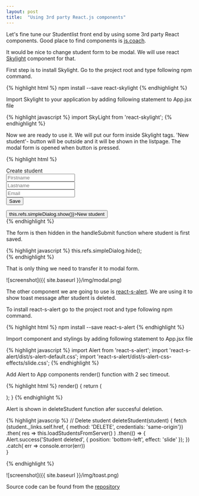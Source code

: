 ```yaml
---
layout: post
title:  "Using 3rd party React.js components"
---
```

Let's fine tune our Studentlist front end by using some 3rd party React components. Good place to find components is [js.coach](https://js.coach).

It would be nice to change student form to be modal. We will use react [Skylight](http://marcio.github.io/react-skylight/) component for that.

First step is to install Skylight. Go to the project root and type following npm command.

{% highlight html %}
npm install --save react-skylight
{% endhighlight %}

Import Skylight to your application by adding following statement to App.jsx file

{% highlight javascript %}
import SkyLight from 'react-skylight';
{% endhighlight %}

Now we are ready to use it. We will put our form inside Skylight tags. 'New student'- button will be outside and it will be shown in the listpage. The modal form is opened when button is pressed. 

{% highlight html %}
  <div>
    <SkyLight hideOnOverlayClicked ref="simpleDialog">
        <div className="panel panel-default">
        <div className="panel-heading">Create student</div>
        <div className="panel-body">
        <form className="form">
        <div className="col-md-4">
          <input type="text" placeholder="Firstname" className="form-control"  
       name="firstname" onChange={this.handleChange}/>    
        </div>
        <div className="col-md-4">       
          <input type="text" placeholder="Lastname" className="form-control" 
       name="lastname" onChange={this.handleChange}/>
        </div>
        <div className="col-md-4">
          <input type="text" placeholder="Email" className="form-control" 
       name="email" onChange={this.handleChange}/>
        </div>
        <div className="col-md-2">
          <button className="btn btn-primary" 
          onClick={this.handleSubmit}>Save</button>   
        </div>       
      </form>
    </div>      
    </div>
  </SkyLight>
  <div className="col-md-2">
    <button className="btn btn-primary" 
    onClick={() => this.refs.simpleDialog.show()}>New student</button>
  </div>
</div>   
{% endhighlight %}

The form is then hidden in the handleSubmit function where student is first saved.

{% highlight javascript %}
this.refs.simpleDialog.hide();    
{% endhighlight %}

That is only thing we need to transfer it to modal form.

![screenshot]({{ site.baseurl }}/img/modal.png)

The other component we are going to use is [react-s-alert](https://github.com/juliancwirko/react-s-alert). We are using it to show toast message after student is deleted.

To install react-s-alert go to the project root and type following npm command.

{% highlight html %}
npm install --save react-s-alert
{% endhighlight %}

Import component and stylings by adding following statement to App.jsx file

{% highlight javascript %}
import Alert from 'react-s-alert';
import 'react-s-alert/dist/s-alert-default.css';
import 'react-s-alert/dist/s-alert-css-effects/slide.css';
{% endhighlight %}

Add Alert to App components render() function with 2 sec timeout.

{% highlight html %}
 render() {
    return (
       <div>
          <StudentTable deleteStudent={this.deleteStudent} 
            students={this.state.students}/> 
          <StudentForm createStudent={this.createStudent}/>
          <Alert stack={true} timeout={2000} />
       </div>
    );
  }
{% endhighlight %}

Alert is shown in deleteStudent function afer succesful deletion.

{% highlight javascrip %}
  // Delete student
  deleteStudent(student) {
      fetch (student._links.self.href,
      { method: 'DELETE', 
        credentials: 'same-origin'})
      .then( 
          res => this.loadStudentsFromServer()
      )
      .then(() => { 
          Alert.success('Student deleted', {
            position: 'bottom-left',
            effect: 'slide'
          });
      })
      .catch( err => console.error(err))                
  }  

{% endhighlight %}

![screenshot]({{ site.baseurl }}/img/toast.png)

Source code can be found from the [repository](https://github.com/juhahinkula/SpringListReact.git)